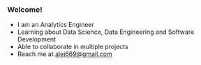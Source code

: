 ### Welcome!
- I am an Analytics Engineer
- Learning about Data Science, Data Engineering and Software Development
- Able to collaborate in multiple projects
- Reach me at alej669@gmail.com
<!--
**alejlatorre/alejlatorre** is a ✨ _special_ ✨ repository because its `README.md` (this file) appears on your GitHub profile.
-->
